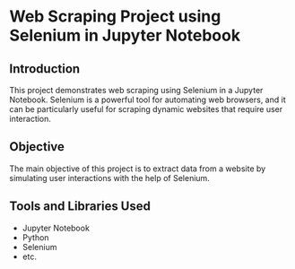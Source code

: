 # Web Scraping Project using Selenium in Jupyter Notebook

## Introduction

This project demonstrates web scraping using Selenium in a Jupyter Notebook. Selenium is a powerful tool for automating web browsers, and it can be particularly useful for scraping dynamic websites that require user interaction.

## Objective

The main objective of this project is to extract data from a website by simulating user interactions with the help of Selenium.

## Tools and Libraries Used

- Jupyter Notebook
- Python
- Selenium
- etc.
